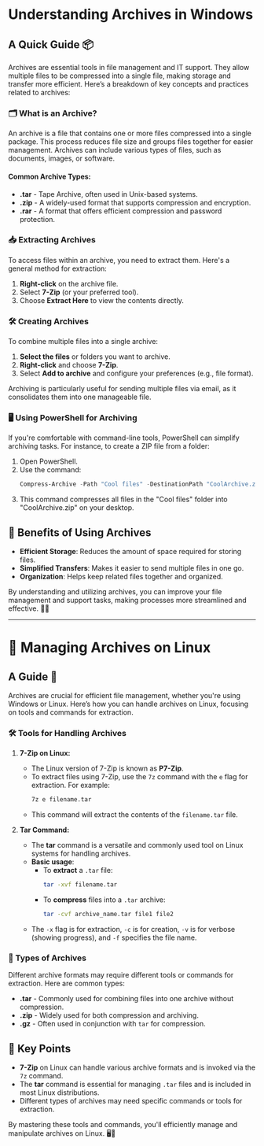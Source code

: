 # Understanding Archives in Windows

## A Quick Guide 📦

Archives are essential tools in file management and IT support. They allow multiple files to be compressed into a single file, making storage and transfer more efficient. Here’s a breakdown of key concepts and practices related to archives:

### 🗂️ What is an Archive?

An archive is a file that contains one or more files compressed into a single package. This process reduces file size and groups files together for easier management. Archives can include various types of files, such as documents, images, or software.

#### Common Archive Types:
- **.tar** - Tape Archive, often used in Unix-based systems.
- **.zip** - A widely-used format that supports compression and encryption.
- **.rar** - A format that offers efficient compression and password protection.

### 📥 Extracting Archives

To access files within an archive, you need to extract them. Here's a general method for extraction:

1. **Right-click** on the archive file.
2. Select **7-Zip** (or your preferred tool).
3. Choose **Extract Here** to view the contents directly.

### 🛠️ Creating Archives

To combine multiple files into a single archive:

1. **Select the files** or folders you want to archive.
2. **Right-click** and choose **7-Zip**.
3. Select **Add to archive** and configure your preferences (e.g., file format).

Archiving is particularly useful for sending multiple files via email, as it consolidates them into one manageable file.

### 🖥️ Using PowerShell for Archiving

If you're comfortable with command-line tools, PowerShell can simplify archiving tasks. For instance, to create a ZIP file from a folder:

1. Open PowerShell.
2. Use the command:
   ```powershell
   Compress-Archive -Path "Cool files" -DestinationPath "CoolArchive.zip"
   ```
3. This command compresses all files in the "Cool files" folder into "CoolArchive.zip" on your desktop.

## 🌟 Benefits of Using Archives
- **Efficient Storage**: Reduces the amount of space required for storing files.
- **Simplified Transfers**: Makes it easier to send multiple files in one go.
- **Organization**: Helps keep related files together and organized.

By understanding and utilizing archives, you can improve your file management and support tasks, making processes more streamlined and effective. 📁💡

---

# 📂 Managing Archives on Linux

## A Guide 📂

Archives are crucial for efficient file management, whether you're using Windows or Linux. Here’s how you can handle archives on Linux, focusing on tools and commands for extraction.

### 🛠️ Tools for Handling Archives

1. **7-Zip on Linux:**
   - The Linux version of 7-Zip is known as **P7-Zip**.
   - To extract files using 7-Zip, use the `7z` command with the `e` flag for extraction. For example:
     ```bash
     7z e filename.tar
     ```
   - This command will extract the contents of the `filename.tar` file.

2. **Tar Command:**
   - The **tar** command is a versatile and commonly used tool on Linux systems for handling archives.
   - **Basic usage**:
     - To **extract** a `.tar` file:
       ```bash
       tar -xvf filename.tar
       ```
     - To **compress** files into a `.tar` archive:
       ```bash
       tar -cvf archive_name.tar file1 file2
       ```
   - The `-x` flag is for extraction, `-c` is for creation, `-v` is for verbose (showing progress), and `-f` specifies the file name.

### 📜 Types of Archives

Different archive formats may require different tools or commands for extraction. Here are common types:
- **.tar** - Commonly used for combining files into one archive without compression.
- **.zip** - Widely used for both compression and archiving.
- **.gz** - Often used in conjunction with `tar` for compression.

## 🚀 Key Points
- **7-Zip** on Linux can handle various archive formats and is invoked via the `7z` command.
- The **tar** command is essential for managing `.tar` files and is included in most Linux distributions.
- Different types of archives may need specific commands or tools for extraction.

By mastering these tools and commands, you'll efficiently manage and manipulate archives on Linux. 🖥️🔧